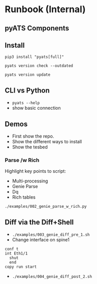 # Runbook (Internal)

## pyATS Components

## Install

```
pip3 install "pyats[full]"

pyats version check --outdated

pyats version update
```

## CLI vs Python

* `pyats --help`
* show basic connection



## Demos

* First show the repo.
* Show the different ways to install
* Show the tesbed

### Parse /w Rich
Highlight key points to script:
* Multi-processing
* Genie Parse
* Dq
* Rich tables

```
./examples/002_genie_parse_w_rich.py
```

## Diff via the Diff+Shell
* `./examples/003_genie_diff_pre_1.sh`
* Change interface on spine1
```
conf t
int Eth1/1
  shut
  end
copy run start
```
* `./examples/004_genie_diff_post_2.sh`
